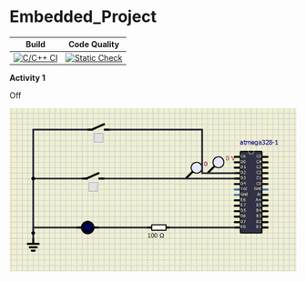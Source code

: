 # Embedded_Project

Build | Code Quality |
|---------|------------|
[![C/C++ CI](https://github.com/mahimakumar3/mini_project369/actions/workflows/c-cpp.yml/badge.svg)](https://github.com/mahimakumar3/mini_project369/actions/workflows/c-cpp.yml)|[![Static Check](https://github.com/mahimakumar3/mini_project369/actions/workflows/cppcheck.yml/badge.svg)](https://github.com/mahimakumar3/mini_project369/actions/workflows/arc-cppcheck.yml)



**Activity 1**

Off

![Circuit](https://github.com/mahimakumar3/Embedded_Project/blob/main/Requirements/off%20circuit.png)
